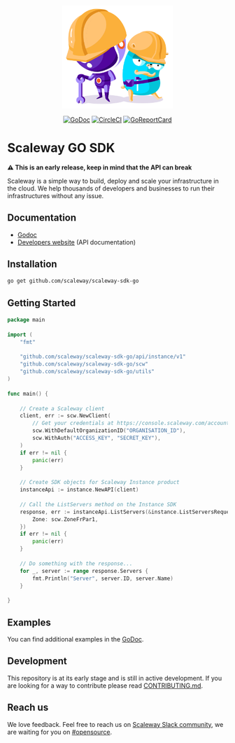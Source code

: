 <p align="center"><img width="50%" src="docs/static_files/sdk-artwork.png" /></p>

<p align="center">
  <a href="https://godoc.org/github.com/scaleway/scaleway-sdk-go"><img src="https://godoc.org/github.com/scaleway/scaleway-sdk-go?status.svg" alt="GoDoc"/></a>
  <a href="https://circleci.com/gh/scaleway/scaleway-sdk-go"><img src="https://circleci.com/gh/scaleway/scaleway-sdk-go.svg?style=shield" alt="CircleCI" /></a>
  <a href="https://goreportcard.com/report/github.com/scaleway/scaleway-sdk-go"><img src="https://goreportcard.com/badge/scaleway/scaleway-sdk-go" alt="GoReportCard" /></a>
</p>

# Scaleway GO SDK


**:warning: This is an early release, keep in mind that the API can break**


Scaleway is a simple way to build, deploy and scale your infrastructure in the cloud.
We help thousands of developers and businesses to run their infrastructures without any issue.

## Documentation

- [Godoc](https://godoc.org/github.com/scaleway/scaleway-sdk-go)
- [Developers website](https://developers.scaleway.com) (API documentation)

## Installation

```bash
go get github.com/scaleway/scaleway-sdk-go
```

## Getting Started

```go
package main

import (
	"fmt"

	"github.com/scaleway/scaleway-sdk-go/api/instance/v1"
	"github.com/scaleway/scaleway-sdk-go/scw"
	"github.com/scaleway/scaleway-sdk-go/utils"
)

func main() {

	// Create a Scaleway client
	client, err := scw.NewClient(
		// Get your credentials at https://console.scaleway.com/account/credentials
		scw.WithDefaultOrganizationID("ORGANISATION_ID"),
		scw.WithAuth("ACCESS_KEY", "SECRET_KEY"),
	)
	if err != nil {
		panic(err)
	}

	// Create SDK objects for Scaleway Instance product
	instanceApi := instance.NewAPI(client)

	// Call the ListServers method on the Instance SDK
	response, err := instanceApi.ListServers(&instance.ListServersRequest{
		Zone: scw.ZoneFrPar1,
	})
	if err != nil {
		panic(err)
	}

	// Do something with the response...
	for _, server := range response.Servers {
		fmt.Println("Server", server.ID, server.Name)
	}

}
```

## Examples

You can find additional examples in the [GoDoc](https://godoc.org/github.com/scaleway/scaleway-sdk-go).

## Development

This repository is at its early stage and is still in active development.
If you are looking for a way to contribute please read [CONTRIBUTING.md](CONTRIBUTING.md).

## Reach us

We love feedback.
Feel free to reach us on [Scaleway Slack community](https://slack.scaleway.com/), we are waiting for you on [#opensource](https://scaleway-community.slack.com/app_redirect?channel=opensource).
